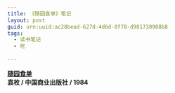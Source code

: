 ```yaml
---
title: 《随园食单》笔记
layout: post
guid: urn:uuid:ac28bead-627d-4d6d-8f78-d981730908b8
tags:
  - 读书笔记
  - 吃
  
---
```


__[随园食单](http://book.douban.com/subject/4117724/)__    
__袁枚 / 中国商业出版社 / 1984__  

